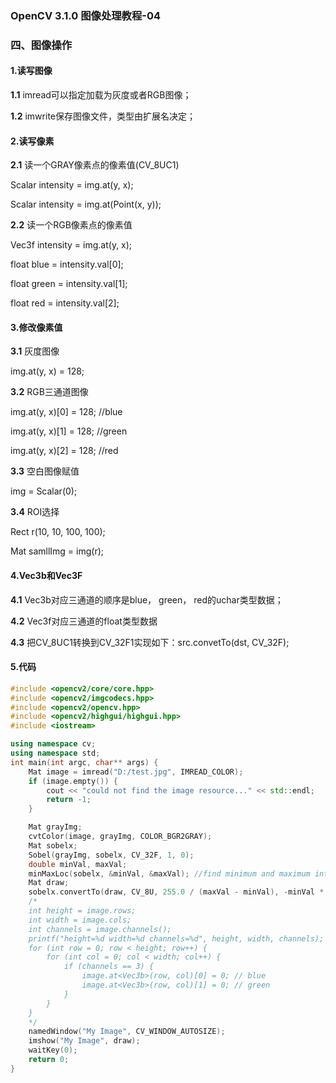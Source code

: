 ### OpenCV 3.1.0 图像处理教程-04

### 四、图像操作

#### 1.读写图像

**1.1** imread可以指定加载为灰度或者RGB图像；

**1.2** imwrite保存图像文件，类型由扩展名决定；



#### 2.读写像素

**2.1** 读一个GRAY像素点的像素值(CV_8UC1)

Scalar intensity = img.at<uchar>(y, x);

Scalar intensity = img.at<uchar>(Point(x, y));

**2.2** 读一个RGB像素点的像素值

Vec3f intensity = img.at<Vec3f>(y, x);

float blue = intensity.val[0];

float green = intensity.val[1];

float red = intensity.val[2];



#### 3.修改像素值

**3.1** 灰度图像

img.at<uchar>(y, x) = 128;

**3.2** RGB三通道图像

img.at<Vec3b>(y, x)[0] = 128; //blue

img.at<Vec3b>(y, x)[1] = 128; //green

img.at<Vec3b>(y, x)[2] = 128; //red

**3.3** 空白图像赋值

img = Scalar(0);

**3.4** ROI选择

Rect r(10, 10, 100, 100);

Mat samllImg = img(r);



#### 4.Vec3b和Vec3F

**4.1** Vec3b对应三通道的顺序是blue， green， red的uchar类型数据；

**4.2** Vec3f对应三通道的float类型数据

**4.3** 把CV_8UC1转换到CV_32F1实现如下：src.convetTo(dst, CV_32F);



#### 5.代码

```c++
#include <opencv2/core/core.hpp> 
#include <opencv2/imgcodecs.hpp> 
#include <opencv2/opencv.hpp>
#include <opencv2/highgui/highgui.hpp>
#include <iostream>

using namespace cv;
using namespace std;
int main(int argc, char** args) {
	Mat image = imread("D:/test.jpg", IMREAD_COLOR);
	if (image.empty()) {
		cout << "could not find the image resource..." << std::endl;
		return -1;
	}

	Mat grayImg;
	cvtColor(image, grayImg, COLOR_BGR2GRAY);
	Mat sobelx; 
	Sobel(grayImg, sobelx, CV_32F, 1, 0);
	double minVal, maxVal;
	minMaxLoc(sobelx, &minVal, &maxVal); //find minimum and maximum intensities
	Mat draw;
	sobelx.convertTo(draw, CV_8U, 255.0 / (maxVal - minVal), -minVal * 255.0 / (maxVal - minVal));
	/*
	int height = image.rows;
	int width = image.cols;
	int channels = image.channels();
	printf("height=%d width=%d channels=%d", height, width, channels);
	for (int row = 0; row < height; row++) {
		for (int col = 0; col < width; col++) {
			if (channels == 3) {
				image.at<Vec3b>(row, col)[0] = 0; // blue
				image.at<Vec3b>(row, col)[1] = 0; // green
			}
		}
	}
	*/
	namedWindow("My Image", CV_WINDOW_AUTOSIZE);
	imshow("My Image", draw);
	waitKey(0);
	return 0;
}
```

